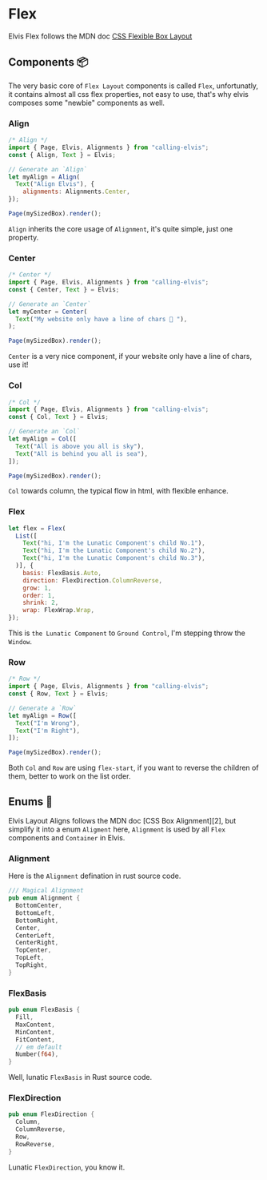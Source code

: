 # Flex

Elvis Flex follows the MDN doc [CSS Flexible Box Layout][1]


## Components 📦

The very basic core of `Flex Layout` components is called `Flex`, unfortunatly, it contains almost all css flex properties, not easy to use, that's why elvis composes some "newbie" components as well.

### Align

```js
/* Align */
import { Page, Elvis, Alignments } from "calling-elvis";
const { Align, Text } = Elvis;

// Generate an `Align`
let myAlign = Align(
  Text("Align Elvis"), {
    alignments: Alignments.Center,
});

Page(mySizedBox).render();
```

`Align` inherits the core usage of `Alignment`, it's quite simple, just one property.

### Center
```js
/* Center */
import { Page, Elvis, Alignments } from "calling-elvis";
const { Center, Text } = Elvis;

// Generate an `Center`
let myCenter = Center(
  Text("My website only have a line of chars 🦀 "),
);

Page(mySizedBox).render();
```
`Center` is a very nice component, if your website only have a line of chars, use it!


### Col
```js
/* Col */
import { Page, Elvis, Alignments } from "calling-elvis";
const { Col, Text } = Elvis;

// Generate an `Col`
let myAlign = Col([
  Text("All is above you all is sky"),
  Text("All is behind you all is sea"),
]);

Page(mySizedBox).render();
```

`Col` towards column, the typical flow in html, with flexible enhance.


### Flex
```js
let flex = Flex(
  List([
    Text("hi, I'm the Lunatic Component's child No.1"),
	Text("hi, I'm the Lunatic Component's child No.2"),
	Text("hi, I'm the Lunatic Component's child No.3"),
  )], {
    basis: FlexBasis.Auto,
    direction: FlexDirection.ColumnReverse,
	grow: 1,
	order: 1,
	shrink: 2,
    wrap: FlexWrap.Wrap,
});
```
This is `the Lunatic Component` to `Ground Control`, I'm stepping throw the `Window`.


### Row
```js
/* Row */
import { Page, Elvis, Alignments } from "calling-elvis";
const { Row, Text } = Elvis;

// Generate a `Row`
let myAlign = Row([
  Text("I'm Wrong"),
  Text("I'm Right"),
]);

Page(mySizedBox).render();
```

Both `Col` and `Row` are using `flex-start`, if you want to reverse the children of them, better to work on the list order.

## Enums 🍩

Elvis Layout Aligns follows the MDN doc [CSS Box Alignment][2], but simplify it into a enum `Aligment` here, `Alignment` is used by all `Flex` components and `Container` in Elvis.

### Alignment

Here is the `Alignment` defination in rust source code.

```rust
/// Magical Alignment
pub enum Alignment {
  BottomCenter,
  BottomLeft,
  BottomRight,
  Center,
  CenterLeft,
  CenterRight,
  TopCenter,
  TopLeft,
  TopRight,
}
```

### FlexBasis
```rust
pub enum FlexBasis {
  Fill,
  MaxContent,
  MinContent,
  FitContent,
  // em default
  Number(f64),
}
```
Well, lunatic `FlexBasis` in Rust source code.

### FlexDirection
```rust
pub enum FlexDirection {
  Column,
  ColumnReverse,
  Row,
  RowReverse,
}
```
Lunatic `FlexDirection`, you know it.


[1]: https://developer.mozilla.org/en-US/docs/Web/CSS/CSS_Flexible_Box_Layout
